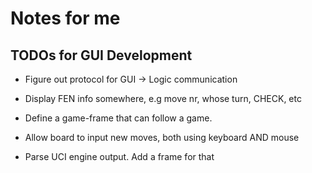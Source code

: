 
# Notes for me

## TODOs for GUI Development

- Figure out protocol for GUI -> Logic communication

- Display FEN info somewhere, e.g move nr, whose turn, CHECK, etc

- Define a game-frame that can follow a game.

- Allow board to input new moves, both using keyboard AND mouse

- Parse UCI engine output. Add a frame for that
